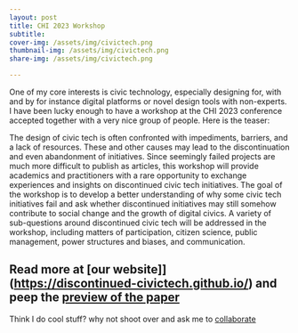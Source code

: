 ```yaml
---
layout: post
title: CHI 2023 Workshop
subtitle: 
cover-img: /assets/img/civictech.png
thumbnail-img: /assets/img/civictech.png
share-img: /assets/img/civictech.png

---
```

One of my core interests is civic technology, especially designing for, with and by for instance digital platforms or novel design tools with non-experts. I have been lucky enough to have a workshop at the CHI 2023 conference accepted together with a very nice group of people. Here is the teaser: 

The design of civic tech is often confronted with impediments, barriers, and a lack of resources. These and other causes may lead to the discontinuation and even abandonment of initiatives. Since seemingly failed projects are much more difficult to publish as articles, this workshop will provide academics and practitioners with a rare opportunity to exchange experiences and insights on discontinued civic tech initiatives. The goal of the workshop is to develop a better understanding of why some civic tech initiatives fail and ask whether discontinued initiatives may still somehow contribute to social change and the growth of digital civics. A variety of sub-questions around discontinued civic tech will be addressed in the workshop, including matters of participation, citizen science, public management, power structures and biases, and communication.

Read more at [our website]](https://discontinued-civictech.github.io/) and peep the [preview of the paper](https://discontinued-civictech.github.io/files/Preprint_Hamm_Shibuya_Pargman_etal_Failed_yet_successful.pdf)
--------------------

Think I do cool stuff? why not shoot over and ask me to [collaborate](../collaborate)

